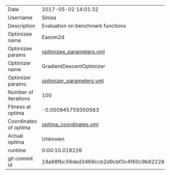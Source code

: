 | | |
| --- | --- |
| Date | 2017-05-02 14:01:32 |
| Username | Sinisa |
| Description | Evaluation on benchmark functions |
| Optimizee name | Easom2d |
| Optimizee params |  <a href="optimizee_parameters.yml">optimizee_parameters.yml</a>  |
| Optimizer name | GradientDescentOptimizer |
| Optimizer params: |  <a href="optimizer_parameters.yml">optimizer_parameters.yml</a>  |
| Number of iterations | 100 |
| Fitness at optima | -0.000945759350563 |
| Coordinates of optima |  <a href="optima_coordinates.yml">optima_coordinates.yml</a>  |
| Actual optima |  Unknown  |
| runtime | 0:00:10.018226 |
| git commit id | 18a98fbc56ded3469ccb2d9cbf3c4f60c9b82228 |